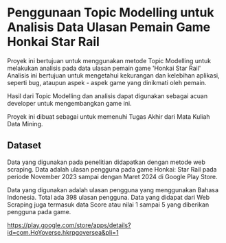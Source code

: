
# Penggunaan Topic Modelling untuk Analisis Data Ulasan Pemain Game Honkai Star Rail

Proyek ini bertujuan untuk menggunakan metode Topic Modelling untuk melakukan analisis pada data ulasan pemain game 'Honkai Star Rail' Analisis ini bertujuan untuk mengetahui kekurangan dan kelebihan aplikasi, seperti bug, ataupun aspek - aspek game yang dinikmati oleh pemain. 

Hasil dari Topic Modelling dan analisis dapat digunakan sebagai acuan developer untuk mengembangkan game ini. 

Proyek ini dibuat sebagai untuk memenuhi Tugas Akhir dari Mata Kuliah Data Mining.


## Dataset
Data yang digunakan pada penelitian didapatkan dengan metode web scraping. Data adalah ulasan pengguna pada game Honkai: Star Rail pada periode November 2023 sampai dengan Maret 2024 di Google Play Store.

Data yang digunakan adalah ulasan pengguna yang menggunakan Bahasa Indonesia.  Total ada 398 ulasan pengguna. Data yang didapat dari Web Scraping juga termasuk data Score atau nilai 1 sampai 5 yang diberikan pengguna pada game.

https://play.google.com/store/apps/details?id=com.HoYoverse.hkrpgoversea&pli=1